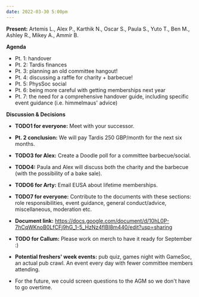 ```yaml
---
date: 2022-03-30 5:00pm
---
```


**Present:** Artemis L., Alex P., Karthik N., Oscar S., Paula S., Yuto T., Ben M., Ashley R., Mikey A., Ammir B.

**Agenda**

- Pt. 1: handover
- Pt. 2: Tardis finances
- Pt. 3: planning an old committee hangout!
- Pt. 4: discussing a raffle for charity + barbecue!
- Pt. 5: PhysSoc social
- Pt. 6: being more careful with getting memberships next year
- Pt. 7: the need for a comprehensive handover guide, including specific event guidance (i.e. himmelmaus' advice)

**Discussion & Decisions**

- **TODO1 for everyone:** Meet with your successor.
- **Pt. 2 conclusion:** We will pay Tardis 250 GBP/month for the next six months.
- **TODO3 for Alex:** Create a Doodle poll for a committee barbecue/social.
- **TODO4:** Paula and Alex will discuss both the charity and the barbecue (with the possibility of a bake sale).
- **TODO6 for Arty:** Email EUSA about lifetime memberships.
- **TODO7 for everyone:** Contribute to the documents with these sections: role responsibilities, event guidance, general conduct/advice, miscellaneous, moderation etc.
- **Document link:** https://docs.google.com/document/d/10hL0P-7hCqWKnoB0LfCFj9hG_1-5_HzNz4flBI8m440/edit?usp=sharing

- **TODO for Callum:** Please work on merch to have it ready for September :)
- **Potential freshers' week events:** pub quiz, games night with GameSoc, an actual pub crawl. An event every day with fewer committee members attending.
- For the future, we could screen questions to the AGM so we don't have to go overtime.
